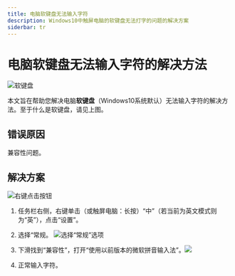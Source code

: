 ```yaml
---
title: 电脑软键盘无法输入字符
description: Windows10中触屏电脑的软键盘无法打字的问题的解决方案
siderbar: tr
---
```


# 电脑软键盘无法输入字符的解决方法

![软键盘](https://i.p-i.vip/88/20250916-68c95ecb5e459.png)

本文旨在帮助您解决电脑**软键盘**（Windows10系统默认）无法输入字符的解决方法。至于什么是软键盘，请见上图。

## 错误原因



兼容性问题。

## 解决方案

![右键点击按钮](https://i.p-i.vip/88/20250916-68c9668c6b799.png)

1. 任务栏右侧，右键单击（或触屏电脑：长按）“中”（若当前为英文模式则为“英”），点击“设置”。
2. 选择“常规。
![选择“常规”选项](https://i.p-i.vip/88/20250916-68c9672d100ac.png)

3. 下滑找到“兼容性”，打开“使用以前版本的微软拼音输入法”。![](https://i.p-i.vip/88/20250916-68c967e37f495.png)

4. 正常输入字符。
